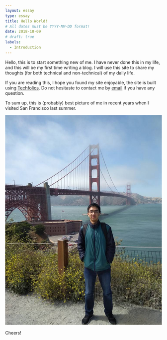 ```yaml
---
layout: essay
type: essay
title: Hello World!
# All dates must be YYYY-MM-DD format!
date: 2018-10-09
# draft: true
labels:
  - Introduction
---
```


Hello, this is to start something new of me. I have never done this in my life, and this will be my first time writing a blog. I will use this site to share my thoughts (for both technical and non-technical) of my daily life.

If you are reading this, I hope you found my site enjoyable, the site is built using [Techfolios](https://techfolios.github.io/). Do not hesitaste to contact me by [email](mailto:phamvutuan10@gmail.com) if you have any question.

To sum up, this is (probably) best picture of me in recent years when I visited San Francisco last summer.

![PhamVuTuan](../images/PhamVuTuan.jpg)

Cheers!
